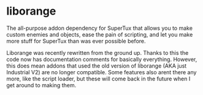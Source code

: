 # liborange
The all-purpose addon dependency for SuperTux that allows you to make custom enemies and objects, ease the pain of scripting, and let you make more stuff for SuperTux than was ever possible before.

Liborange was recently rewritten from the ground up.
Thanks to this the code now has documentation comments for basically everything.
However, this does mean addons that used the old version of liborange (AKA just Industrial V2) are no longer compatible.
Some features also arent there any more, like the script loader, but these will come back in the future when I get around to making them.
